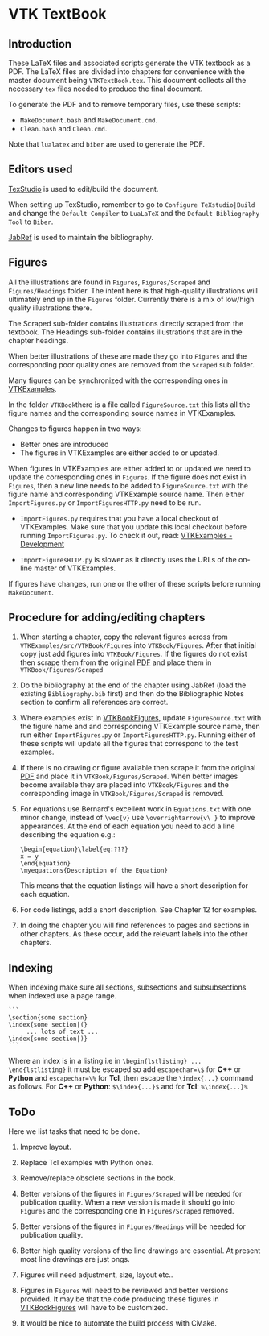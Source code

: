 # VTK TextBook

## Introduction

These LaTeX files and associated scripts generate the VTK textbook as a PDF. The LaTeX files are divided into chapters for convenience with the master document being `VTKTextBook.tex`. This document collects all the necessary `tex` files needed to produce the final document.

To generate the PDF and to remove temporary files, use these scripts:

- `MakeDocument.bash` and `MakeDocument.cmd`.
- `Clean.bash` and `Clean.cmd`.

Note that `lualatex` and `biber` are used to generate the PDF.

## Editors used

[TexStudio](https://www.texstudio.org/) is used to edit/build the document.

When setting up TexStudio, remember to go to  `Configure TeXstudio|Build` and change the `Default Compiler` to `LuaLaTeX` and the `Default Bibliography Tool` to `Biber`.

[JabRef](http://www.jabref.org/) is used to maintain the bibliography.

## Figures
All the illustrations are found in `Figures`, `Figures/Scraped` and `Figures/Headings` folder. The intent here is that high-quality illustrations will ultimately end up in the `Figures` folder. Currently there is a mix of low/high quality illustrations there.

The Scraped sub-folder contains illustrations directly scraped from the textbook. The Headings sub-folder contains illustrations that are in the chapter headings.

When better illustrations of these are made they go into `Figures` and the corresponding poor quality ones are removed from the `Scraped` sub folder.

Many figures can be synchronized with the corresponding ones in [VTKExamples](https://lorensen.github.io/VTKExamples/site/VTKBookFigures/).

In the folder `VTKBook`there is a file called `FigureSource.txt` this lists all the figure names and the corresponding source names in VTKExamples.

Changes to figures happen in two ways:

- Better ones are introduced
- The figures in VTKExamples are either added to or updated.

When figures in VTKExamples are either added to or updated we need to update the corresponding ones in `Figures`. If the figure does not exist in `Figures`, then a new line needs to be added to `FigureSource.txt` with the figure name and corresponding VTKExample source name. Then either `ImportFigures.py` or `ImportFiguresHTTP.py` need to be run.

- `ImportFigures.py` requires that you have a local checkout of VTKExamples. Make sure that you update this local checkout before running `ImportFigures.py`. To check it out, read: [VTKExamples - Development](https://lorensen.github.io/VTKExamples/site/Instructions/ForDevelopers/)

- `ImportFiguresHTTP.py` is slower as it directly uses the URLs of the on-line master of VTKExamples.


If figures have changes, run one or the other of these scripts before running `MakeDocument`.

## Procedure for adding/editing chapters

1. When starting a chapter, copy the relevant figures across from `VTKExamples/src/VTKBook/Figures` into `VTKBook/Figures`. After that initial copy just add figures into `VTKBook/Figures`. If the figures do not exist then scrape them from the original [PDF](https://www.vtk.org/vtk-textbook/) and place them in `VTKBook/Figures/Scraped`

2. Do the bibliography at the end of the chapter using JabRef (load the existing `Bibliography.bib` first) and then do the Bibliographic Notes section to confirm all references are correct.

3. Where examples exist in [VTKBookFigures](https://lorensen.github.io/VTKExamples/site/VTKBookFigures/), update `FigureSource.txt` with the figure name and and corresponding VTKExample source name, then run either `ImportFigures.py` or `ImportFiguresHTTP.py`. Running either of these scripts will update all the figures that correspond to the test examples.

4. If there is no drawing or figure available then scrape it  from the original [PDF](https://www.vtk.org/vtk-textbook/) and place it in  `VTKBook/Figures/Scraped`. When better images become available they are placed into  `VTKBook/Figures` and the corresponding image in  `VTKBook/Figures/Scraped` is removed.

5. For equations use Bernard's excellent work in `Equations.txt` with one minor change, instead of `\vec{v}` use `\overrightarrow{v\ }` to improve appearances. At the end of each equation you need to add a line describing the equation e.g.:

    ```
    \begin{equation}\label{eq:???}
    x = y
    \end{equation}
    \myequations{Description of the Equation}
    ```
    This means that the equation listings will have a short description for each equation.

6. For code listings, add a short description. See Chapter 12 for examples.

7. In doing the chapter you will find references to pages and sections in other chapters. As these occur, add the relevant labels into the other chapters.

## Indexing
When indexing make sure all sections, subsections and subsubsections when indexed use a page range.

    ```
    \section{some section}
    \index{some section|(}
         ... lots of text ...
    \index{some section|)}
    ```

Where an index is in a listing i.e in `\begin{lstlisting} ... \end{lstlisting}` it must be escaped so add `escapechar=\$` for **C++** or **Python** and `escapechar=\%` for **Tcl**, then escape the `\index{...}` command as follows. For **C++** or **Python**: `$\index{...}$` and for **Tcl**:  `%\index{...}%`

## ToDo

Here we list tasks that need to be done.

1. Improve layout.

2. Replace Tcl examples with Python ones.

3. Remove/replace obsolete sections in the book.

4. Better versions of the figures in `Figures/Scraped` will be needed for publication quality. When a new version is made it should go into `Figures` and the corresponding one in `Figures/Scraped` removed.

5. Better versions of the figures in `Figures/Headings` will be needed for publication quality.

6. Better high quality versions of the line drawings are essential. At present most line drawings are just pngs.

7. Figures will need adjustment, size, layout etc..

8. Figures in `Figures` will need to be reviewed and better versions provided. It may be that the code producing these figures in [VTKBookFigures](https://lorensen.github.io/VTKExamples/site/VTKBookFigures/) will have to be customized.

9. It would be nice to automate the build process with CMake.
